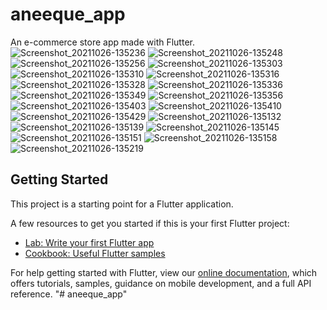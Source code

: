# aneeque_app

An e-commerce store app made with Flutter.
![Screenshot_20211026-135236](https://user-images.githubusercontent.com/35636073/139605269-8c4e2fe2-6a54-4168-8d71-91a0f8222ab9.jpg)
![Screenshot_20211026-135248](https://user-images.githubusercontent.com/35636073/139605270-79f28b65-caf7-4fd5-840e-b4784bd0fff0.jpg)
![Screenshot_20211026-135256](https://user-images.githubusercontent.com/35636073/139605271-1e046d82-cf67-47cd-95b8-c81108c24ca7.jpg)
![Screenshot_20211026-135303](https://user-images.githubusercontent.com/35636073/139605273-b5e351d3-75d7-4b7b-9e8a-9cccb1316a27.jpg)
![Screenshot_20211026-135310](https://user-images.githubusercontent.com/35636073/139605275-bc3ab4e5-5cf4-4f75-94e2-67ab63ad9cd1.jpg)
![Screenshot_20211026-135316](https://user-images.githubusercontent.com/35636073/139605276-b5e1344d-6f56-46c3-9d4f-1dc079cf88da.jpg)
![Screenshot_20211026-135328](https://user-images.githubusercontent.com/35636073/139605277-4c0dc47b-678e-49d7-b67a-be1cf606c879.jpg)
![Screenshot_20211026-135336](https://user-images.githubusercontent.com/35636073/139605278-a3fe90bb-3b5b-4b5c-9379-c60232d3bf78.jpg)
![Screenshot_20211026-135349](https://user-images.githubusercontent.com/35636073/139605279-8cc59539-0956-40cd-937e-59156fe946e2.jpg)
![Screenshot_20211026-135356](https://user-images.githubusercontent.com/35636073/139605281-f7bcb95b-acd6-4032-ab87-7b4cc4c4bc8b.jpg)
![Screenshot_20211026-135403](https://user-images.githubusercontent.com/35636073/139605282-6aad7ade-22ea-45f1-85ac-6d6789e808a7.jpg)
![Screenshot_20211026-135410](https://user-images.githubusercontent.com/35636073/139605283-a7297bd5-840c-4831-81a5-32965ce3441c.jpg)
![Screenshot_20211026-135429](https://user-images.githubusercontent.com/35636073/139605284-43427d17-2391-44fc-805c-7139ab8d1f0e.jpg)
![Screenshot_20211026-135132](https://user-images.githubusercontent.com/35636073/139605285-75b1db4e-e632-4e2e-9575-b9bfeb3b932a.jpg)
![Screenshot_20211026-135139](https://user-images.githubusercontent.com/35636073/139605286-93142f5a-eca9-44e1-b41b-0a41f19c80e6.jpg)
![Screenshot_20211026-135145](https://user-images.githubusercontent.com/35636073/139605287-384f0c92-4c42-45b4-aefb-5b68cf4972cb.jpg)
![Screenshot_20211026-135151](https://user-images.githubusercontent.com/35636073/139605289-12f888eb-f141-4107-b491-2302e7336950.jpg)
![Screenshot_20211026-135158](https://user-images.githubusercontent.com/35636073/139605290-f2f67583-6525-4b9f-85eb-631a628ff443.jpg)
![Screenshot_20211026-135219](https://user-images.githubusercontent.com/35636073/139605291-2a36158b-468b-4769-b9f3-a2fccdad2ca9.jpg)



## Getting Started

This project is a starting point for a Flutter application.

A few resources to get you started if this is your first Flutter project:

- [Lab: Write your first Flutter app](https://flutter.dev/docs/get-started/codelab)
- [Cookbook: Useful Flutter samples](https://flutter.dev/docs/cookbook)

For help getting started with Flutter, view our
[online documentation](https://flutter.dev/docs), which offers tutorials,
samples, guidance on mobile development, and a full API reference.
"# aneeque_app" 
